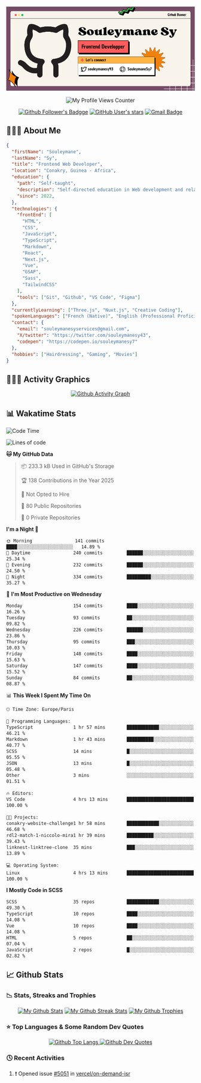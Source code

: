 <!-- Section 1: Customs Banner -->

<p align="center">
  <a href="https://github.com/SouleymaneSy7/">
    <img src="./assets/my-github-banner.png" /></a>
</p>

<!--  Section 2: Social Badges Icons -->

<p align="center"><a target="_blank"><img src="https://komarev.com/ghpvc/?username=souleymanesy7&color=0d1118&style=for-the-badge&label=PROFILE+VIEWS" alt="My Profile Views Counter" height="28" /></a></p>

<p align="center">
  <a href="https://github.com/SouleymaneSy7" title="My Followers On Github"><img alt="Github Follower's Badgge" src="https://img.shields.io/github/followers/souleymanesy7?style=for-the-badge&logo=github&logoColor=FFF&labelColor=0d1118&color=272932"></a>  
  <a href="https://github.com/SouleymaneSy7?tab=stars" title="My Stars On Github"><img alt="GitHub User's stars" src="https://img.shields.io/github/stars/souleymanesy7?affiliations=OWNER&style=for-the-badge&logo=data%3Aimage%2Fsvg%2Bxml%3Bbase64%2CPHN2ZyB4bWxucz0iaHR0cDovL3d3dy53My5vcmcvMjAwMC9zdmciIHZpZXdCb3g9IjAgMCA1NzYgNTEyIj48IS0tIUZvbnQgQXdlc29tZSBGcmVlIDYuNy4yIGJ5IEBmb250YXdlc29tZSAtIGh0dHBzOi8vZm9udGF3ZXNvbWUuY29tIExpY2Vuc2UgLSBodHRwczovL2ZvbnRhd2Vzb21lLmNvbS9saWNlbnNlL2ZyZWUgQ29weXJpZ2h0IDIwMjUgRm9udGljb25zLCBJbmMuLS0%2BPHBhdGggZmlsbD0iI2ZmZmZmZiIgZD0iTTMxNi45IDE4QzMxMS42IDcgMzAwLjQgMCAyODguMSAwcy0yMy40IDctMjguOCAxOEwxOTUgMTUwLjMgNTEuNCAxNzEuNWMtMTIgMS44LTIyIDEwLjItMjUuNyAyMS43cy0uNyAyNC4yIDcuOSAzMi43TDEzNy44IDMyOSAxMTMuMiA0NzQuN2MtMiAxMiAzIDI0LjIgMTIuOSAzMS4zczIzIDggMzMuOCAyLjNsMTI4LjMtNjguNSAxMjguMyA2OC41YzEwLjggNS43IDIzLjkgNC45IDMzLjgtMi4zczE0LjktMTkuMyAxMi45LTMxLjNMNDM4LjUgMzI5IDU0Mi43IDIyNS45YzguNi04LjUgMTEuNy0yMS4yIDcuOS0zMi43cy0xMy43LTE5LjktMjUuNy0yMS43TDM4MS4yIDE1MC4zIDMxNi45IDE4eiIvPjwvc3ZnPg%3D%3D&label=Github%20Star&labelColor=0d1118&color=272932"></a>
  <a href="mailto:souleymanesyservices@gmail.com" title="Send Me An E-mail"><img alt="Gmail Badge" src="https://img.shields.io/badge/souleymanesyservices%40gmail.com-272932?style=for-the-badge&logo=gmail&logoColor=fff&label=GMAIL&labelColor=0d1118&link=mail" /></a>
</p>

<!-- Section 3: About Me -->

<h2>👨🏾‍💻 About Me</h2>

```json
{
  "firstName": "Souleymane",
  "lastName": "Sy",
  "title": "Frontend Web Developer",
  "location": "Conakry, Guinea - Africa",
  "education": {
    "path": "Self-taught",
    "description": "Self-directed education in Web development and related technologies.",
    "since": 2022,
  },
  "technologies": {
    "frontEnd": [
      "HTML",
      "CSS",
      "JavaScript",
      "TypeScript",
      "Markdown",
      "React",
      "Next.js",
      "Vue",
      "GSAP",
      "Sass",
      "TailwindCSS"
    ],
    "tools": ["Git", "Github", "VS Code", "Figma"]
  },
  "currentlyLearning": ["Three.js", "Nuxt.js", "Creative Coding"],
  "spokenLanguages": ["French (Native)", "English (Professional Proficiency)"],
  "contact": {
    "email": "souleymanesyservices@gmail.com",
    "X/twitter": "https://twitter.com/souleymanesy43",
    "codepen": "https://codepen.io/souleymanesy7"
  },
  "hobbies": ["Hairdressing", "Gaming", "Movies"]
}
```

<!-- Section 4: Activity Graphics -->

<h2>🚣🏽‍♂️ Activity Graphics</h2>

<p align="center">
  <a href="https://github.com/ashutosh00710/github-readme-activity-graph">
    <img alt="Github Activity Graph" src="https://github-readme-activity-graph.vercel.app/graph?username=SouleymaneSy7&theme=nord&custom_title=Souleymane%20Activity%20Graphs&hide_border=true&radius=5" />
  </a>
</p>

<!-- Section 5: Wakatime Statistics -->

<h2>📊 Wakatime Stats</h2>

<!--START_SECTION:waka-readme-stats-->
![Code Time](http://img.shields.io/badge/Code%20Time-309%20hrs%2017%20mins-blue)

![Lines of code](https://img.shields.io/badge/From%20Hello%20World%20I%27ve%20Written-251.8%20thousand%20lines%20of%20code-blue)

**🐱 My GitHub Data** 

> 📦 233.3 kB Used in GitHub's Storage 
 > 
> 🏆 138 Contributions in the Year 2025
 > 
> 🚫 Not Opted to Hire
 > 
> 📜 80 Public Repositories 
 > 
> 🔑 0 Private Repositories 
 > 
**I'm a Night 🦉** 

```text
🌞 Morning                141 commits         ████░░░░░░░░░░░░░░░░░░░░░   14.89 % 
🌆 Daytime                240 commits         ██████░░░░░░░░░░░░░░░░░░░   25.34 % 
🌃 Evening                232 commits         ██████░░░░░░░░░░░░░░░░░░░   24.50 % 
🌙 Night                  334 commits         █████████░░░░░░░░░░░░░░░░   35.27 % 
```
📅 **I'm Most Productive on Wednesday** 

```text
Monday                   154 commits         ████░░░░░░░░░░░░░░░░░░░░░   16.26 % 
Tuesday                  93 commits          ██░░░░░░░░░░░░░░░░░░░░░░░   09.82 % 
Wednesday                226 commits         ██████░░░░░░░░░░░░░░░░░░░   23.86 % 
Thursday                 95 commits          ███░░░░░░░░░░░░░░░░░░░░░░   10.03 % 
Friday                   148 commits         ████░░░░░░░░░░░░░░░░░░░░░   15.63 % 
Saturday                 147 commits         ████░░░░░░░░░░░░░░░░░░░░░   15.52 % 
Sunday                   84 commits          ██░░░░░░░░░░░░░░░░░░░░░░░   08.87 % 
```


📊 **This Week I Spent My Time On** 

```text
🕑︎ Time Zone: Europe/Paris

💬 Programming Languages: 
TypeScript               1 hr 57 mins        ████████████░░░░░░░░░░░░░   46.21 % 
Markdown                 1 hr 43 mins        ██████████░░░░░░░░░░░░░░░   40.77 % 
SCSS                     14 mins             █░░░░░░░░░░░░░░░░░░░░░░░░   05.55 % 
JSON                     13 mins             █░░░░░░░░░░░░░░░░░░░░░░░░   05.48 % 
Other                    3 mins              ░░░░░░░░░░░░░░░░░░░░░░░░░   01.51 % 

🔥 Editors: 
VS Code                  4 hrs 13 mins       █████████████████████████   100.00 % 

🐱‍💻 Projects: 
conakry-website-challenge1 hr 58 mins        ████████████░░░░░░░░░░░░░   46.68 % 
rdl2-match-1-niccolo-mira1 hr 39 mins        ██████████░░░░░░░░░░░░░░░   39.43 % 
linknest-linktree-clone  35 mins             ███░░░░░░░░░░░░░░░░░░░░░░   13.89 % 

💻 Operating System: 
Linux                    4 hrs 13 mins       █████████████████████████   100.00 % 
```

**I Mostly Code in SCSS** 

```text
SCSS                     35 repos            ████████████░░░░░░░░░░░░░   49.30 % 
TypeScript               10 repos            ████░░░░░░░░░░░░░░░░░░░░░   14.08 % 
Vue                      10 repos            ████░░░░░░░░░░░░░░░░░░░░░   14.08 % 
HTML                     5 repos             ██░░░░░░░░░░░░░░░░░░░░░░░   07.04 % 
JavaScript               2 repos             █░░░░░░░░░░░░░░░░░░░░░░░░   02.82 % 
```




<!--END_SECTION:waka-readme-stats-->

<!--START_SECTION:waka-simple-->
<!--END_SECTION:waka-simple-->

<!-- Section 6: Github Statistics and Activities -->

<h2>📈 Github Stats</h2>

<h3>📉 Stats, Streaks and Trophies</h3>

<p align="center">
  <a href="https://github.com/anuraghazra/github-readme-stats">
    <img src="https://github-readme-stats.vercel.app/api?username=souleymanesy7&theme=nord&hide_border=true&show_icons=true&hide=prs" alt="My Github Stats" /></a>
  <a href="https://git.io/streak-stats">
    <img src="https://streak-stats.demolab.com/?user=SouleymaneSy7&theme=nord&hide_border=true&border_radius=5" alt="My Github Streak Stats" /></a>
  <a href="https://github.com/ryo-ma/github-profile-trophy" >
    <img src="https://github-profile-trophy.vercel.app/?username=souleymanesy7&theme=nord&margin-w=3&row=1&column=4" alt="My Github Trophies" /></a>
</p>

<!-- Section 7: Top Languages and Dev Quotes -->

<h3>⭐️ Top Languages & Some Random Dev Quotes</h3>

<p align="center">
  <a href="https://github.com/anuraghazra/github-readme-stats">
    <img alt="Github Top Langs" src="https://github-readme-stats.vercel.app/api/top-langs/?username=SouleymaneSy7&theme=nord&card_width=380&border_color=88C0D0&langs_count=5" />
  </a>
  <a href="https://github.com/PiyushSuthar/github-readme-quotes" >
    <img alt="Github Dev Quotes" src="https://quotes-github-readme.vercel.app/api?type=vertical&theme=nord&border=true" />
  </a>
</p>

<!-- Section 8: Recents Activities -->

<h3>🕓 Recent Activities</h3>

<!--START_SECTION:activity-->
1. ❗ Opened issue [#5051](https://github.com/vercel/on-demand-isr/issues/5051) in [vercel/on-demand-isr](https://github.com/vercel/on-demand-isr)
<!--END_SECTION:activity-->
